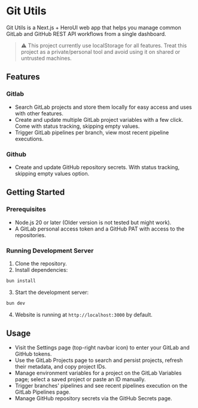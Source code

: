 # Git Utils

Git Utils is a Next.js + HeroUI web app that helps you manage common GitLab and GitHub REST API workflows from a single dashboard.

> ⚠️ This project currently use localStorage for all features. Treat this project as a private/personal tool and avoid using it on shared or untrusted machines.

## Features

### Gitlab

- Search GitLab projects and store them locally for easy access and uses with other features.
- Create and update multiple GitLab project variables with a few click. Come with status tracking, skipping empty values.
- Trigger GitLab pipelines per branch, view most recent pipeline executions.

### Github

- Create and update GitHub repository secrets. With status tracking, skipping empty values option.

## Getting Started

### Prerequisites

- Node.js 20 or later (Older version is not tested but might work).
- A GitLab personal access token and a GitHub PAT with access to the repositories.

### Running Development Server

1. Clone the repository.
2. Install dependencies:
```bash
bun install
```
3. Start the development server:
```bash
bun dev
```
4. Website is running at `http://localhost:3000` by default.

## Usage

- Visit the Settings page (top-right navbar icon) to enter your GitLab and GitHub tokens.
- Use the GitLab Projects page to search and persist projects, refresh their metadata, and copy project IDs.
- Manage environment variables for a project on the GitLab Variables page; select a saved project or paste an ID manually.
- Trigger branches' pipelines and see recent pipelines execution on the GitLab Pipelines page.
- Manage GitHub repository secrets via the GitHub Secrets page.
